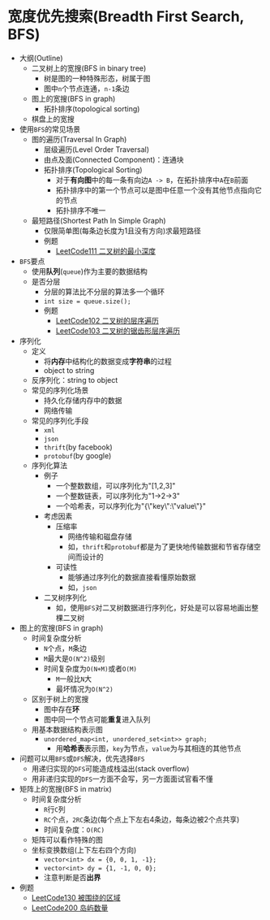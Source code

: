 # 宽度优先搜索(Breadth First Search, BFS)

* 大纲(Outline)
  * 二叉树上的宽搜(BFS in binary tree)
    * 树是图的一种特殊形态，树属于图
    * 图中`n`个节点连通，`n-1`条边
  * 图上的宽搜(BFS in graph)
    * 拓扑排序(topological sorting)
  * 棋盘上的宽搜
* 使用`BFS`的常见场景
  * 图的遍历(Traversal In Graph)
    * 层级遍历(Level Order Traversal)
    * 由点及面(Connected Component)：连通块
    * 拓扑排序(Topological Sorting)
      * 对于**有向图**中的每一条有向边`A -> B`，在拓扑排序中`A`在`B`前面
      * 拓扑排序中的第一个节点可以是图中任意一个没有其他节点指向它的节点
      * 拓扑排序不唯一
  * 最短路径(Shortest Path In Simple Graph)
    * 仅限简单图(每条边长度为1且没有方向)求最短路径
    * 例题
      * [LeetCode111 二叉树的最小深度](https://leetcode.cn/problems/minimum-depth-of-binary-tree/)
* `BFS`要点
  * 使用**队列**(`queue`)作为主要的数据结构
  * 是否分层
    * 分层的算法比不分层的算法多一个循环
    * `int size = queue.size();`
    * 例题
      * [LeetCode102 二叉树的层序遍历](https://leetcode.cn/problems/binary-tree-level-order-traversal/)
      * [LeetCode103 二叉树的锯齿形层序遍历](https://leetcode.cn/problems/binary-tree-zigzag-level-order-traversal/)
* 序列化
  * 定义
    * 将**内存**中结构化的数据变成**字符串**的过程
    * object to string
  * 反序列化：string to object
  * 常见的序列化场景
    * 持久化存储内存中的数据
    * 网络传输
  * 常见的序列化手段
    * `xml`
    * `json`
    * `thrift`(by facebook)
    * `protobuf`(by google)
  * 序列化算法
    * 例子
      * 一个整数数组，可以序列化为"[1,2,3]"
      * 一个整数链表，可以序列化为"1->2->3"
      * 一个哈希表，可以序列化为"{\\"key\\":\\"value\\"}"
    * 考虑因素
      * 压缩率
        * 网络传输和磁盘存储
        * 如，`thrift`和`protobuf`都是为了更快地传输数据和节省存储空间而设计的
      * 可读性
        * 能够通过序列化的数据直接看懂原始数据
        * 如，`json`
    * 二叉树序列化
      * 如，使用`BFS`对二叉树数据进行序列化，好处是可以容易地画出整棵二叉树
* 图上的宽搜(BFS in graph)
  * 时间复杂度分析
    * `N`个点，`M`条边
    * `M`最大是`O(N^2)`级别
    * 时间复杂度为`O(N+M)`或者`O(M)`
      * `M`一般比`N`大
      * 最坏情况为`O(N^2)`
  * 区别于树上的宽搜
    * 图中存在**环**
    * 图中同一个节点可能**重复**进入队列
  * 用基本数据结构表示图
    * `unordered_map<int, unordered_set<int>> graph;`
      * 用**哈希表**表示图，`key`为节点，`value`为与其相连的其他节点
* 问题可以用`BFS`或`DFS`解决，优先选择`BFS`
  * 用递归实现的`DFS`可能造成栈溢出(stack overflow)
  * 用非递归实现的`DFS`一方面不会写，另一方面面试官看不懂
* 矩阵上的宽搜(BFS in matrix)
  * 时间复杂度分析
    * `R`行`C`列
    * `RC`个点，`2RC`条边(每个点上下左右4条边，每条边被2个点共享)
    * 时间复杂度：`O(RC)`
  * 矩阵可以看作特殊的图
  * 坐标变换数组(上下左右四个方向)
    * `vector<int> dx = {0, 0, 1, -1};`
    * `vector<int> dy = {1, -1, 0, 0};`
    * 注意判断是否**出界**
* 例题
  * [LeetCode130 被围绕的区域](https://leetcode.cn/problems/surrounded-regions/)
  * [LeetCode200 岛屿数量](https://leetcode.cn/problems/number-of-islands/)
